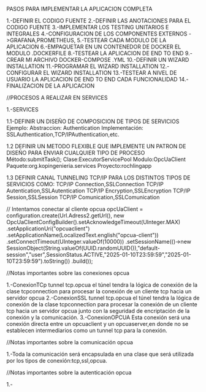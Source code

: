 PASOS PARA IMPLEMENTAR LA APLICACION COMPLETA

1.-DEFINIR EL CODIGO FUENTE
2.-DEFINIR LAS ANOTACIONES PARA EL CODIGO FUENTE
3.-IMPLEMENTAR LOS TESTING UNITARIOS E INTEGRALES
4.-CONFIGURACION DE LOS COMPONENTES EXTERNOS ->GRAFANA,PROMETHEUS,
5.-TESTEAR CADA MODULO DE LA APLICACION
6.-EMPAQUETAR EN UN CONTENEDOR DE DOCKER EL MODULO .DOCKERFILE
8.-TESTEAR LA APLICACION DE END TO END
9.-CREAR MI ARCHIVO DOCKER-COMPOSE .YML
10.-DEFINIR UN WIZARD INSTALLATION
11.-PROGRAMAR EL WIZARD INSTALLATION
12.-CONFIGURAR EL WIZARD INSTALLATION
13.-TESTEAR A NIVEL DE USUARIO LA APLICACION DE END TO END CADA FUNCIONALIDAD
14.-FINALIZACION DE LA APLICACION

//PROCESOS A REALIZAR EN SERVICES

1.-SERVICES

1.1-DEFINIR UN DISEÑO DE COMPOSICION DE TIPOS DE SERVICIOS
Ejemplo:
Abstraccion:
Authentication
Implementación:
SSLAuthentication,TCP/IPAuthentication,etc.

1.2 DEFINIR UN METODO FLEXIBLE QUE IMPLEMENTE UN PATRON DE DISEÑO PARA ENVIAR CUALQUIER TIPO DE PROCESO
Método:submitTask();
Clase:ExecutorServicePool
Modulo:OpcUaClient
Paquete:org.kopingenieria.services
Proyecto:rochlingapp

1.3 DEFINIR CANAL TUNNELING TCP/IP PARA LOS DISTINTOS TIPOS DE SERVICIOS COMO:
 TCP/IP Connection,SSLConnection
TCP/IP Autentication,SSLAutentication
TCP/IP Encryption,SSLEncryption
TCP/IP Session,SSLSession
TCP/IP Comunication,SSLComunication


// Intentamos conectar al cliente opcua
            opcUaClient = configuration.create(Url.Adress2.getUrl(),
                    new OpcUaClientConfigBuilder().setAcknowledgeTimeout(UInteger.MAX)
                            .setApplicationUri("opcuaclient")
                            .setApplicationName(LocalizedText.english("opcua-client"))
                            .setConnectTimeout(UInteger.valueOf(10000))
                            .setSessionName(()->new SessionObject(String.valueOf(UUID.randomUUID()),"default-session","user",SessionStatus.ACTIVE,"2025-01-10T23:59:59","2025-01-10T23:59:59").toString())
                            .build());

//Notas importantes sobre las conexiones opcua

1.-ConexionTCp tunnel tcp.opcua
el túnel tendra la lógica de conexión de la clase tcpconnection para procesar la conexión de un cliente tcp hacia un servidor opcua
2.-ConexionSSL tunnel tcp.opcua
el túnel tendra la lógica de conexión de la clase tcpconnection para procesar la conexión de un cliente tcp hacia un servidor opcua
junto con la seguridad de encriptación de la conexión y la comunicación.
3.-ConexionOPCUA 
Esta conexión será una conexión directa entre un opcuaclient y un opcuaserver,en donde no se establecen intermediarios como un tunnel tcp para la conexión.

//Notas importantes sobre la comunicación opcua

1.-Toda la comunicación será encapsulada en una clase que será utilizada por los tipos de conexión:tcp,ssl,opcua.

//Notas importantes sobre la autenticación opcua

1.-